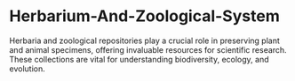 # Herbarium-And-Zoological-System
Herbaria and zoological repositories play a crucial role in preserving plant and animal specimens, offering invaluable resources for scientific research. These collections are vital for understanding biodiversity, ecology, and evolution. 
